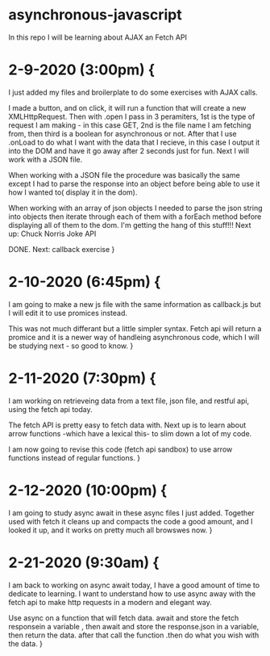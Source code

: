 # asynchronous-javascript
In this repo I will be learning about AJAX an Fetch API

# 2-9-2020 (3:00pm) {
  I just added my files and broilerplate to do some exercises with AJAX calls.

  I made a button, and on click, it will run a function that will create a new XMLHttpRequest. Then with .open I pass in 3 peramiters, 1st is the type of request I am making - in this case GET, 2nd is the file name I am fetching from, then third is a boolean for asynchronous or not.
  After that I use .onLoad to do what I want with the data that I recieve, in this case I output it into the DOM and have it go away after 2 seconds just for fun. Next I will work with a JSON file.

  When working with a JSON file the procedure was basically the same except I had to parse the response into an object before being able to use it how I wanted to( display it in the dom). 

  When working with an array of json objects I needed to parse the json string into objects then iterate through each of them with a forEach method before displaying all of them to the dom. I'm getting the hang of this stuff!!! Next up: Chuck Norris Joke API

  DONE. Next: callback exercise
} 

# 2-10-2020 (6:45pm) {
  I am going to make a new js file with the same information as callback.js but I will edit it to use promices instead.

  This was not much differant but a little simpler syntax. Fetch api will return a promice and it is a newer way of handleing asynchronous code, which I will be studying next - so good to know.
}
# 2-11-2020 (7:30pm) {
  I am working on retrieveing data from a text file, json file, and restful api, using the fetch api today.

  The fetch API is pretty easy to fetch data with. Next up is to learn about arrow functions -which have a lexical this- to slim down a lot of my code.

  I am now going to revise this code (fetch api sandbox) to use arrow functions instead of regular functions.
}

# 2-12-2020 (10:00pm) {
  I am going to study async await in these async files I just added. Together used with fetch it cleans up and compacts the code a good amount, and I looked it up, and it works on pretty much all browswes now.
}

# 2-21-2020 (9:30am) {
  I am back to working on async await today, I have a good amount of time to dedicate to learning. I want to understand how to use async away with the fetch api to make http requests in a modern and elegant way.

  Use async on a function that will fetch data. await and store the fetch responsein a variable , then await and store the response.json in a variable, then return the data. after that call the function .then do what you wish with the data.
}